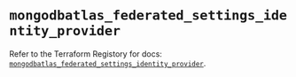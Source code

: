 # `mongodbatlas_federated_settings_identity_provider`

Refer to the Terraform Registory for docs: [`mongodbatlas_federated_settings_identity_provider`](https://registry.terraform.io/providers/mongodb/mongodbatlas/1.9.0/docs/resources/federated_settings_identity_provider).
